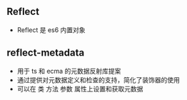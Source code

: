 ## Reflect
- Reflect 是 es6 内置对象

## reflect-metadata
- 用于 ts 和 ecma 的元数据反射库提案
- 通过提供对元数据定义和检查的支持，简化了装饰器的使用
- 可以在 类 方法 参数 属性上设置和获取元数据
